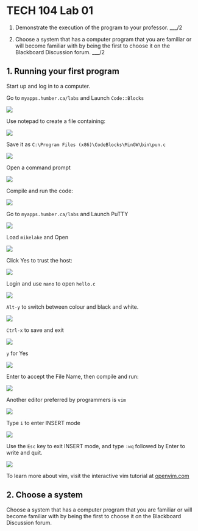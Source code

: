 # TECH 104 Lab 01

1.  Demonstrate the execution of the program to your professor. ___/2

2.  Choose a system that has a computer program that you are familiar or will
    become familiar with by being the first to choose it on the Blackboard
    Discussion forum. ___/2

## 1. Running your first program

Start up and log in to a computer.

Go to `myapps.humber.ca/labs` and Launch `Code::Blocks`

![](media/1.png)

Use notepad to create a file containing:

![](media/2.png)

Save it as `C:\Program Files (x86)\CodeBlocks\MinGW\bin\pun.c`

![](media/3.png)

Open a command prompt

![](media/4.png)

Compile and run the code:

![](media/5.png)

Go to `myapps.humber.ca/labs` and Launch PuTTY

![](media/6.png)

Load `mikelake` and Open

![](media/7.png)

Click Yes to trust the host:

![](media/8.png)

Login and use `nano` to open `hello.c`

![](media/9.png)

`Alt-y` to switch between colour and black and white.

![](media/10.png)

`Ctrl-x` to save and exit

![](media/11.png)

`y` for Yes

![](media/12.png)

Enter to accept the File Name, then compile and run:

![](media/13.png)

Another editor preferred by programmers is `vim`

![](media/14.png)

Type `i` to enter INSERT mode

![](media/15.png)

Use the `Esc` key to exit INSERT mode, and type `:wq` followed by Enter to write and
quit.

![](media/16.png)

To learn more about vim, visit the interactive vim tutorial at [openvim.com](https://openvim.com/)

## 2. Choose a system

Choose a system that has a computer program that you are familiar or will become
familiar with by being the first to choose it on the Blackboard Discussion
forum.
